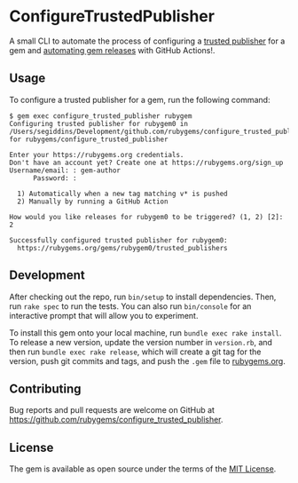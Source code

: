 # ConfigureTrustedPublisher

A small CLI to automate the process of configuring a [trusted publisher](https://guides.rubygems.org/trusted-publishing/) for a gem and [automating gem releases](https://guides.rubygems.org/trusted-publishing/releasing-gems/) with GitHub Actions!.

## Usage

To configure a trusted publisher for a gem, run the following command:

```console
$ gem exec configure_trusted_publisher rubygem
Configuring trusted publisher for rubygem0 in /Users/segiddins/Development/github.com/rubygems/configure_trusted_publisher for rubygems/configure_trusted_publisher

Enter your https://rubygems.org credentials.
Don't have an account yet? Create one at https://rubygems.org/sign_up
Username/email: : gem-author
      Password: :

  1) Automatically when a new tag matching v* is pushed
  2) Manually by running a GitHub Action

How would you like releases for rubygem0 to be triggered? (1, 2) [2]: 2

Successfully configured trusted publisher for rubygem0:
  https://rubygems.org/gems/rubygem0/trusted_publishers
```

## Development

After checking out the repo, run `bin/setup` to install dependencies. Then, run `rake spec` to run the tests. You can also run `bin/console` for an interactive prompt that will allow you to experiment.

To install this gem onto your local machine, run `bundle exec rake install`. To release a new version, update the version number in `version.rb`, and then run `bundle exec rake release`, which will create a git tag for the version, push git commits and tags, and push the `.gem` file to [rubygems.org](https://rubygems.org).

## Contributing

Bug reports and pull requests are welcome on GitHub at <https://github.com/rubygems/configure_trusted_publisher>.

## License

The gem is available as open source under the terms of the [MIT License](https://opensource.org/licenses/MIT).
